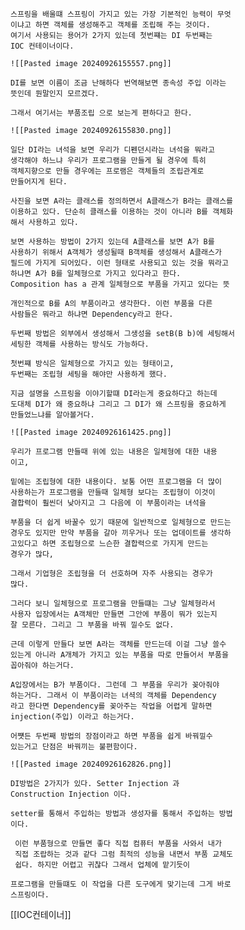 	스프링을 배울떄 스프링이 가지고 있는 가장 기본적인 능력이 무엇
	이냐고 하면 객체를 생성해주고 객체를 조립해 주는 것이다.
	여기서 사용되는 용어가 2가지 있는데 첫번쨰는 DI 두번째는
	IOC 컨테이너이다.

	![[Pasted image 20240926155557.png]]

	DI를 보면 이름이 조금 난해하다 번역해보면 종속성 주입 이라는 
	뜻인데 뭔말인지 모르겠다.

	그래서 여기서는 부품조립 으로 보는게 편하다고 한다.
	
	![[Pasted image 20240926155830.png]]

	일단 DI라는 녀석을 보면 우리가 디펜던시라는 녀석을 뭐라고 
	생각해야 하느냐 우리가 프로그램을 만들게 될 경우에 특히
	객체지향으로 만들 경우에는 프로램은 객체들의 조립관계로 
	만들어지게 된다. 

	사진을 보면 A라는 클래스를 정의하면서 A클래스가 B라는 클래스를
	이용하고 있다. 단순히 클래스를 이용하는 것이 아니라 B를 객체화
	해서 사용하고 있다.

	보면 사용하는 방법이 2가지 있는데 A클래스를 보면 A가 B를
	사용하기 위해서 A객체가 생성될때 B객체를 생성해서 A클래스가
	필드에 가지게 되어있다. 이런 형태로 사용되고 있는 것을 뭐라고
	하냐면 A가 B를 일체형으로 가지고 있다라고 한다.
	Composition has a 관계 일체형으로 부품을 가지고 있다는 뜻

	개인적으로 B를 A의 부품이라고 생각한다. 이런 부품을 다른
	사람들은 뭐라고 하냐면 Dependency라고 한다.

	두번째 방법은 외부에서 생성해서 그생성을 setB(B b)에 세팅해서
	세팅한 객체를 사용하는 방식도 가능하다.

	첫번쨰 방식은 일체형으로 가지고 있는 형태이고,
	두번째는 조립형 세팅을 해야만 사용하게 했다.

	지금 설명을 스프링을 이야기할떄 DI라는게 중요하다고 하는데
	도대체 DI가 왜 중요하냐 그리고 그 DI가 왜 스프링을 중요하게
	만들었느냐를 알아볼거다.

	![[Pasted image 20240926161425.png]]

	우리가 프로그램 만들때 위에 있는 내용은 일체형에 대한 내용
	이고,

	밑에는 조립형에 대한 내용이다. 보통 어떤 프로그램을 더 많이
	사용하는가 프로그램을 만들때 일체형 보다는 조립형이 이것이
	결합력이 훨씬더 낮아지고 그 다음에 이 부품이라는 녀석을 

	부품을 더 쉽게 바꿀수 있기 때문에 일반적으로 일체형으로 만드는
	경우도 있지만 만약 부품을 갈아 끼우거나 또는 업데이트를 생각하
	고있다고 하면 조립형으로 느슨한 결합력으로 가지게 만드는 
	경우가 많다,

	그래서 기업형은 조립형을 더 선호하며 자주 사용되는 경우가 
	많다.

	그러다 보니 일체형으로 프로그램을 만들떄는 그냥 일체형라서
	사용자 입장에서는 A객체만 만들면 그안에 부품이 뭐가 있는지
	잘 모른다. 그리고 그 부품을 바꿔 낄수도 없다.

	근데 이렇게 만들다 보면 A라는 객체를 만드는데 이걸 그냥 쓸수
	있는게 아니라 A개체가 가지고 있는 부품을 따로 만들어서 부품을
	꼽아줘야 하는거다.

	A입장에서는 B가 부품이다. 그런데 그 부품을 우리가 꽂아줘야
	하는거다. 그래서 이 부품이라는 녀셕의 객체를 Dependency
	라고 한다면 Dependency를 꽂아주는 작업을 어렵게 말하면
	injection(주입) 이라고 하는거다.

	어쩃든 두번째 방법의 장점이라고 하면 부품을 쉽게 바꿔낄수
	있는거고 단점은 바꿔끼는 불편함이다.

	![[Pasted image 20240926162826.png]]

	DI방법은 2가지가 있다. Setter Injection 과 
	Construction Injection 이다. 

	setter를 통해서 주입하는 방법과 생성자를 통해서 주입하는 방법
	이다.

	 이런 부품형으로 만들면 좋다 직접 컴퓨터 부품을 사와서 내가
	 직접 조랍하는 것과 같다 그럼 최적의 성능을 내면서 부품 교체도
	 쉽다. 하지만 어렵고 귀찮다 그래서 업체에 맡기듯이 

	프로그램을 만들떄도 이 작업을 다른 도구에게 맞기는데 그게 바로
	스프링이다. 

 [[IOC컨테이너]]


	
	 


	

	